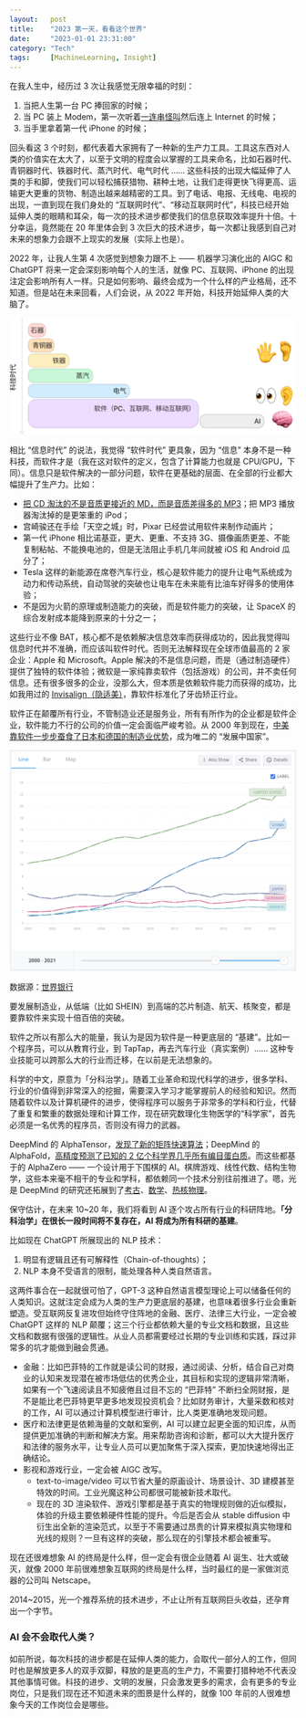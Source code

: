 ```yaml
---
layout:   post
title:    "2023 第一天，看看这个世界"
date:     "2023-01-01 23:31:00"
category: "Tech"
tags:     [MachineLearning, Insight]
---
```


在我人生中，经历过 3 次让我感觉无限幸福的时刻：

1. 当把人生第一台 PC 捧回家的时候；
2. 当 PC 装上 Modem，第一次听着[一连串怪叫](https://youtu.be/ckc6XSSh52w?t=105)然后连上 Internet 的时候；
3. 当手里拿着第一代 iPhone 的时候；

回头看这 3 个时刻，都代表着大家拥有了一种新的生产力工具。工具这东西对人类的价值实在太大了，以至于文明的程度会以掌握的工具来命名，比如石器时代、青铜器时代、铁器时代、蒸汽时代、电气时代 …… 这些科技的出现大幅延伸了人类的手和脚，使我们可以轻松捕获猎物、耕种土地，让我们走得更快飞得更高、运输更大更重的货物、制造出越来越精密的工具。到了电话、电报、无线电、电视的出现，一直到现在我们身处的 “互联网时代”、“移动互联网时代”，科技已经开始延伸人类的眼睛和耳朵，每一次的技术进步都使我们的信息获取效率提升十倍。十分幸运，竟然能在 20 年里体会到 3 次巨大的技术进步，每一次都让我感到自己对未来的想象力会跟不上现实的发展（实际上也是）。

2022 年，让我人生第 4 次感觉到想象力跟不上 —— 机器学习演化出的 AIGC 和 ChatGPT 将来一定会深刻影响每个人的生活，就像 PC、互联网、iPhone 的出现注定会影响所有人一样。只是如何影响、最终会成为一个什么样的产业格局，还不知道。但是站在未来回看，人们会说，从 2022 年开始，科技开始延伸人类的大脑了。

![Untitled](/images/001.png)

相比 “信息时代” 的说法，我觉得 “软件时代” 更具象，因为 “信息” 本身不是一种科技，而软件才是（我在这对软件的定义，包含了计算能力也就是 CPU/GPU，下同）。信息只是软件解决的一部分问题，软件在更基础的层面、在全部的行业都大幅提升了生产力。比如：

- [把 CD 淘汰的不是音质更接近的 MD，而是音质差得多的 MP3](https://tech.sina.com.cn/hardware/3/762.html)；把 MP3 播放器淘汰掉的是更笨重的 iPod；
- 宫崎骏还在手绘「天空之城」时，Pixar 已经尝试用软件来制作动画片；
- 第一代 iPhone 相比诺基亚，更大、更重、不支持 3G、摄像画质更差、不能复制粘帖、不能换电池的，但是无法阻止手机几年间就被 iOS 和 Android 瓜分了；
- Tesla 这样的新能源在席卷汽车行业，核心是软件能力的提升让电气系统成为动力和传动系统，自动驾驶的突破也让电车在未来能有比油车好得多的使用体验；
- 不是因为火箭的原理或制造能力的突破，而是软件能力的突破，让 SpaceX 的综合发射成本能降到原来的十分之一；

这些行业不像 BAT，核心都不是依赖解决信息效率而获得成功的，因此我觉得叫信息时代并不准确，而应该叫软件时代。否则无法解释现在全球市值最高的 2 家企业：Apple 和 Microsoft。Apple 解决的不是信息问题，而是（通过制造硬件）提供了独特的软件体验；微软是一家纯靠卖软件（包括游戏）的公司，并不卖任何信息。还有很多很多的企业，没那么大，但本质是依赖软件能力而获得的成功，比如我用过的 [Invisalign（隐适美）](https://www.invisalign.com.cn/)，靠软件标准化了牙齿矫正行业。

软件正在颠覆所有行业，不管制造业还是服务业，所有有所作为的企业都是软件企业，软件能力不行的公司的价值一定会面临严峻考验。从 2000 年到现在，[中美靠软件一步步蚕食了日本和德国的制造业优势](https://www.163.com/dy/article/H923V18T051986UM.html)，成为唯二的 “发展中国家”。

![数据源：[世界银行](https://data.worldbank.org/indicator/NY.GDP.MKTP.CD?end=2021&locations=CN-US-JP-DE-FR&start=2000&view=chart)](/images/002.png)

数据源：[世界银行](https://data.worldbank.org/indicator/NY.GDP.MKTP.CD?end=2021&locations=CN-US-JP-DE-FR&start=2000&view=chart)

要发展制造业，从低端（比如 SHEIN）到高端的芯片制造、航天、核聚变，都是要靠软件来实现十倍百倍的突破。

软件之所以有那么大的能量，我认为是因为软件是一种更底层的 “基建”。比如一个程序员，可以从教育行业，到 TapTap，再去汽车行业（真实案例）…… 这种专业技能可以跨那么大的行业而迁移，在以前是无法想象的。

科学的中文，原意为「分科治学」。随着工业革命和现代科学的进步，很多学科、行业的价值得到非常深入的挖掘，需要深入学习才能掌握前人的经验和知识。然而随着软件以及计算机硬件的进步，使得程序可以服务于非常多的学科和行业，代替了重复和繁重的数据处理和计算工作，现在研究数理化生物医学的“科学家”，首先必须是一名优秀的程序员，否则没有得力的武器。

DeepMind 的 AlphaTensor，[发现了新的矩阵快速算法](https://www.deepmind.com/blog/discovering-novel-algorithms-with-alphatensor)；DeepMind 的 AlphaFold，[高精度预测了已知的 2 亿个科学界几乎所有编目蛋白质](https://www.deepmind.com/research/highlighted-research/alphafold)。而这些都基于的 AlphaZero —— 一个设计用于下围棋的 AI。棋牌游戏、线性代数、结构生物学，这些本来毫不相干的专业和学科，都依赖同一个技术分别往前推进了。嗯，光是 DeepMind 的研究还拓展到了[考古](https://www.deepmind.com/blog/predicting-the-past-with-ithaca)、[数学](https://www.deepmind.com/blog/exploring-the-beauty-of-pure-mathematics-in-novel-ways)、[热核物理](https://www.deepmind.com/blog/accelerating-fusion-science-through-learned-plasma-control)。

保守估计，在未来 10~20 年，我们将看到 AI 逐个攻占所有行业的科研阵地。**「分科治学」在很长一段时间将不复存在，AI 将成为所有科研的基建**。

比如现在 ChatGPT 所展现出的 NLP 技术：

1. 明显有逻辑且还有可解释性（Chain-of-thoughts）；
2. NLP 本身不受语言的限制，能处理各种人类自然语言。

这两件事合在一起就很可怕了，GPT-3 这种自然语言模型理论上可以储备任何的人类知识。这就注定会成为人类的生产力更底层的基建，也意味着很多行业会重新塑造。受互联网反复进攻但始终守住阵地的金融、医疗、法律三大行业，一定会被 ChatGPT 这样的 NLP 颠覆；这三个行业都依赖大量的专业文档和数据，且这些文档和数据有很强的逻辑性。从业人员都需要经过长期的专业训练和实践，踩过非常多的坑才能做到融会贯通。

- 金融：比如巴菲特的工作就是读公司的财报，通过阅读、分析，结合自己对商业的认知来发现潜在被市场低估的优秀企业，其目标和实现的逻辑非常清晰，如果有一个飞速阅读且不知疲倦且过目不忘的 “巴菲特” 不断扫全网财报，是不是能比老巴菲特更早更多地发现投资机会？比如财务审计，大量采数和核对的工作，AI 可以通过计算机模型进行审计，比人类更准确地发现问题。
- 医疗和法律更是依赖海量的文献和案例，AI 可以建立起更全面的知识库，从而提供更加准确的判断和解决方案。用来帮助咨询和诊断，都可以大大提升医疗和法律的服务水平，让专业人员可以更加聚焦于深入探索，更加快速地得出正确结论。
- 影视和游戏行业，一定会被 AIGC 改写。
  - text-to-image/video 可以节省大量的原画设计、场景设计、3D 建模甚至特效的时间。工业光魔这种公司都很可能被新技术取代。
  - 现在的 3D 渲染软件、游戏引擎都是基于真实的物理规则做的近似模拟，体验的升级主要依赖硬件性能的提升。今后是否会从 stable diffusion 中衍生出全新的渲染范式，以至于不需要通过昂贵的计算来模拟真实物理和光线的规则？一旦有这样的突破，那么现在的引擎技术都会被重写。

现在还很难想象 AI 的终局是什么样，但一定会有很企业随着 AI 诞生、壮大或破灭，就像 2000 年前很难想象互联网的终局是什么样，当时最红的是一家做浏览器的公司叫 Netscape。

2014~2015，光一个推荐系统的技术进步，不止让所有互联网巨头收益，还孕育出一个字节。

### AI 会不会取代人类？

如前所说，每次科技的进步都是在延伸人类的能力，会取代一部分人的工作，但同时也是解放更多人的双手双脚，释放的是更高的生产力，不需要打猎种地不代表没其他事情可做。科技的进步、文明的发展，只会激发更多的需求，会有更多的专业岗位，只是我们现在还不知道未来的图景是什么样的，就像 100 年前的人很难想象今天的工作岗位会是哪些。
